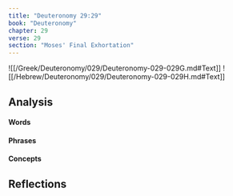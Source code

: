 ```yaml
---
title: "Deuteronomy 29:29"
book: "Deuteronomy"
chapter: 29
verse: 29
section: "Moses' Final Exhortation"
---
```

![[/Greek/Deuteronomy/029/Deuteronomy-029-029G.md#Text]]
![[/Hebrew/Deuteronomy/029/Deuteronomy-029-029H.md#Text]]

## Analysis

#### Words

#### Phrases

#### Concepts

## Reflections
